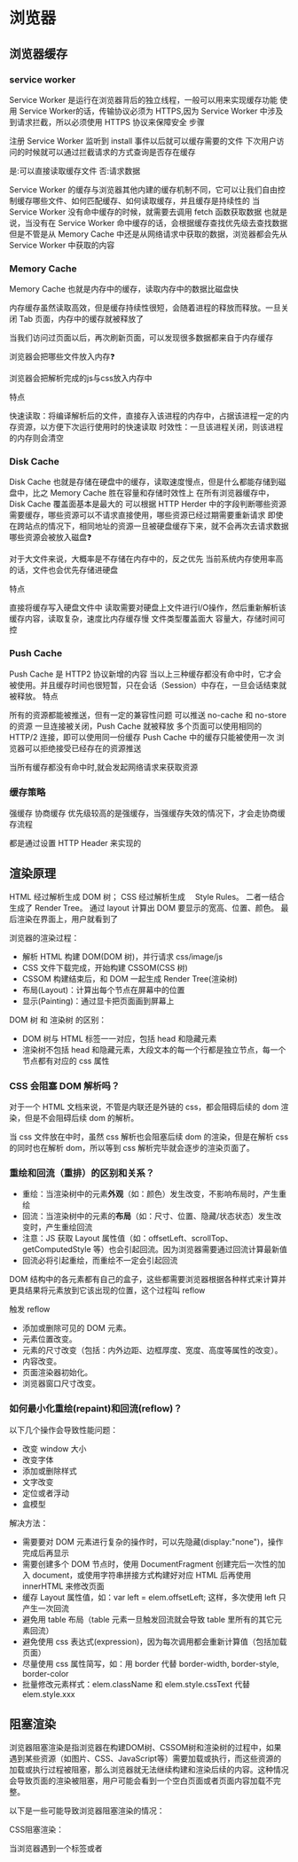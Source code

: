 # 浏览器

## 浏览器缓存

### service worker

Service Worker 是运行在浏览器背后的独立线程，一般可以用来实现缓存功能
使用 Service Worker的话，传输协议必须为 HTTPS,因为 Service Worker 中涉及到请求拦截，所以必须使用 HTTPS 协议来保障安全
步骤

注册 Service Worker
监听到 install 事件以后就可以缓存需要的文件
下次用户访问的时候就可以通过拦截请求的方式查询是否存在缓存

是:可以直接读取缓存文件
否:请求数据

Service Worker 的缓存与浏览器其他内建的缓存机制不同，它可以让我们自由控制缓存哪些文件、如何匹配缓存、如何读取缓存，并且缓存是持续性的
当 Service Worker 没有命中缓存的时候，就需要去调用 fetch 函数获取数据
也就是说，当没有在 Service Worker 命中缓存的话，会根据缓存查找优先级去查找数据
但是不管是从 Memory Cache 中还是从网络请求中获取的数据，浏览器都会先从 Service Worker 中获取的内容

### Memory Cache

Memory Cache 也就是内存中的缓存，读取内存中的数据比磁盘快

内存缓存虽然读取高效，但是缓存持续性很短，会随着进程的释放而释放。一旦关闭 Tab 页面，内存中的缓存就被释放了

当我们访问过页面以后，再次刷新页面，可以发现很多数据都来自于内存缓存

浏览器会把哪些文件放入内存:question:

浏览器会把解析完成的js与css放入内存中

特点

快速读取：将编译解析后的文件，直接存入该进程的内存中，占据该进程一定的内存资源，以方便下次运行使用时的快速读取
时效性：一旦该进程关闭，则该进程的内存则会清空

### Disk Cache

Disk Cache 也就是存储在硬盘中的缓存，读取速度慢点，但是什么都能存储到磁盘中，比之 Memory Cache 胜在容量和存储时效性上
在所有浏览器缓存中，Disk Cache 覆盖面基本是最大的
可以根据 HTTP Herder 中的字段判断哪些资源需要缓存，哪些资源可以不请求直接使用，哪些资源已经过期需要重新请求
即使在跨站点的情况下，相同地址的资源一旦被硬盘缓存下来，就不会再次去请求数据
哪些资源会被放入磁盘:question:

对于大文件来说，大概率是不存储在内存中的，反之优先
当前系统内存使用率高的话，文件也会优先存储进硬盘

特点

直接将缓存写入硬盘文件中
读取需要对硬盘上文件进行I/O操作，然后重新解析该缓存内容，读取复杂，速度比内存缓存慢
文件类型覆盖面大
容量大，存储时间可控

### Push Cache

Push Cache 是 HTTP2 协议新增的内容
当以上三种缓存都没有命中时，它才会被使用。并且缓存时间也很短暂，只在会话（Session）中存在，一旦会话结束就被释放。
特点

所有的资源都能被推送，但有一定的兼容性问题
可以推送 no-cache 和 no-store 的资源
一旦连接被关闭，Push Cache 就被释放
多个页面可以使用相同的 HTTP/2 连接，即可以使用同一份缓存
Push Cache 中的缓存只能被使用一次
浏览器可以拒绝接受已经存在的资源推送

当所有缓存都没有命中时,就会发起网络请求来获取资源

### 缓存策略

强缓存
协商缓存
优先级较高的是强缓存，当强缓存失效的情况下，才会走协商缓存流程

都是通过设置 HTTP Header 来实现的

## 渲染原理


HTML 经过解析生成 DOM 树； CSS 经过解析生成　 Style Rules。 二者一结合生成了 Render Tree。
通过 layout 计算出 DOM 要显示的宽高、位置、颜色。
最后渲染在界面上，用户就看到了

浏览器的渲染过程：

- 解析 HTML 构建 DOM(DOM 树)，并行请求 css/image/js
- CSS 文件下载完成，开始构建 CSSOM(CSS 树)
- CSSOM 构建结束后，和 DOM 一起生成 Render Tree(渲染树)
- 布局(Layout)：计算出每个节点在屏幕中的位置
- 显示(Painting)：通过显卡把页面画到屏幕上

DOM 树 和 渲染树 的区别：

- DOM 树与 HTML 标签一一对应，包括 head 和隐藏元素
- 渲染树不包括 head 和隐藏元素，大段文本的每一个行都是独立节点，每一个节点都有对应的 css 属性

### CSS 会阻塞 DOM 解析吗？

对于一个 HTML 文档来说，不管是内联还是外链的 css，都会阻碍后续的 dom 渲染，但是不会阻碍后续 dom 的解析。

当 css 文件放在<head>中时，虽然 css 解析也会阻塞后续 dom 的渲染，但是在解析 css 的同时也在解析 dom，所以等到 css 解析完毕就会逐步的渲染页面了。

### 重绘和回流（重排）的区别和关系？

- 重绘：当渲染树中的元素**外观**（如：颜色）发生改变，不影响布局时，产生重绘
- 回流：当渲染树中的元素的**布局**（如：尺寸、位置、隐藏/状态状态）发生改变时，产生重绘回流
- 注意：JS 获取 Layout 属性值（如：offsetLeft、scrollTop、getComputedStyle 等）也会引起回流。因为浏览器需要通过回流计算最新值
- 回流必将引起重绘，而重绘不一定会引起回流

DOM 结构中的各元素都有自己的盒子，这些都需要浏览器根据各种样式来计算并更具结果将元素放到它该出现的位置，这个过程叫 reflow

触发 reflow

- 添加或删除可见的 DOM 元素。
- 元素位置改变。
- 元素的尺寸改变（包括：内外边距、边框厚度、宽度、高度等属性的改变）。
- 内容改变。
- 页面渲染器初始化。
- 浏览器窗口尺寸改变。

### 如何最小化重绘(repaint)和回流(reflow)？

以下几个操作会导致性能问题：

- 改变 window 大小
- 改变字体
- 添加或删除样式
- 文字改变
- 定位或者浮动
- 盒模型

解决方法：

- 需要要对 DOM 元素进行复杂的操作时，可以先隐藏(display:"none")，操作完成后再显示
- 需要创建多个 DOM 节点时，使用 DocumentFragment 创建完后一次性的加入 document，或使用字符串拼接方式构建好对应 HTML 后再使用 innerHTML 来修改页面
- 缓存 Layout 属性值，如：var left = elem.offsetLeft; 这样，多次使用 left 只产生一次回流
- 避免用 table 布局（table 元素一旦触发回流就会导致 table 里所有的其它元素回流）
- 避免使用 css 表达式(expression)，因为每次调用都会重新计算值（包括加载页面）
- 尽量使用 css 属性简写，如：用 border 代替 border-width, border-style, border-color
- 批量修改元素样式：elem.className 和 elem.style.cssText 代替 elem.style.xxx

## 阻塞渲染

浏览器阻塞渲染是指浏览器在构建DOM树、CSSOM树和渲染树的过程中，如果遇到某些资源（如图片、CSS、JavaScript等）需要加载或执行，而这些资源的加载或执行过程被阻塞，那么浏览器就无法继续构建和渲染后续的内容。这种情况会导致页面的渲染被阻塞，用户可能会看到一个空白页面或者页面内容加载不完整。

以下是一些可能导致浏览器阻塞渲染的情况：

CSS阻塞渲染：

当浏览器遇到一个<link>标签或者<style>标签时，它必须先下载和解析CSS文件或样式，然后才能继续构建DOM树。如果CSS文件很大或者网络条件不好，这可能会导致CSS阻塞渲染。

JavaScript阻塞渲染：

当浏览器遇到一个<script>标签时，它必须先下载、解析和执行JavaScript代码，然后才能继续构建DOM树。如果JavaScript代码执行时间过长或者存在死循环，这可能会导致JavaScript阻塞渲染。

此外，如果JavaScript代码中操作了DOM，并且这个操作在DOM树构建完成之前，那么浏览器也需要等待JavaScript执行完毕才能继续渲染。

图片阻塞渲染：

当浏览器遇到一个<img>标签时，它必须先下载图片，然后才能继续构建DOM树。如果图片很大或者网络条件不好，这可能会导致图片阻塞渲染。

为了减少阻塞渲染的时间，可以采取以下措施：

CSS放在头部：将CSS放在<head>标签中，这样浏览器就可以尽早下载和解析CSS，减少渲染阻塞。

JavaScript放在底部：将JavaScript放在<body>标签的底部，这样浏览器就可以先构建DOM树，然后再执行JavaScript。

图片优化：使用适当的图片格式（如WebP）和适当的图片大小，以减少图片的加载时间。

异步加载JavaScript：使用async或defer属性，让JavaScript异步加载，不阻塞DOM的构建。

使用CSS Sprites：将多个小图片合并成一个大图片，减少HTTP请求次数。

使用字体图标：使用字体图标代替图片图标，减少HTTP请求次数。

通过这些优化措施，可以尽量减少浏览器阻塞渲染的时间，提高页面的加载速度和用户体验。

## 本地存储

## web 安全

### XSS（跨站脚本攻击）
XSS（跨站脚本攻击）是一种常见的Web安全漏洞，它允许攻击者在用户浏览器中注入恶意脚本，从而劫持用户会话、窃取用户信息或者在用户机器上执行恶意操作。XSS攻击通常发生在应用程序对用户输入的数据没有进行适当的过滤和转义的情况下。

XSS攻击的类型主要有三种：

存储型XSS攻击：这种攻击的恶意脚本被存储在目标服务器上，当用户请求数据时，恶意脚本从服务器传输到浏览器并执行。

反射型XSS攻击：这种攻击的恶意脚本作为用户输入的一部分，通过服务器反射给浏览器。

基于DOM的XSS攻击：这种攻击的恶意脚本通过修改页面的DOM环境来执行。

为了防止XSS攻击，可以采取以下措施：

输入验证：对用户输入的数据进行验证，确保其符合预期的格式和内容。

输出编码：在输出用户输入的数据到HTML页面时，对特殊字符进行编码，如<转换为&lt;，>转换为&gt;，"转换为&quot;等。

使用HTTP头部：通过设置Content-Security-Policy（CSP）HTTP头部，可以限制浏览器只能执行特定的脚本。

使用内容安全策略（CSP）：CSP是一种安全策略，用于检测和减轻XSS攻击，通过指定受信任的内容源来控制浏览器加载哪些资源。

使用HTTP-only Cookies：设置HttpOnly属性的Cookie，这样浏览器就无法通过JavaScript脚本访问这些Cookie，增加了攻击者的攻击难度。

使用安全的Cookie属性：设置Secure属性，使得Cookie只在HTTPS连接中传输。

避免内联事件处理器：不要在HTML标签中使用内联的JavaScript事件处理器，如onclick、onerror等。

使用自动化的安全测试工具：定期进行安全测试，使用自动化的工具来发现和修复安全漏洞。

保持软件更新：保持服务器和应用程序的软件更新，以修复已知的安全漏洞。

教育和培训：对开发人员进行安全编码的教育和培训，确保他们了解XSS攻击的风险，并能够正确地处理用户输入。

通过采取这些措施，可以大大降低XSS攻击的风险，保护用户免受恶意脚本的攻击。

### CSRF（跨站请求伪造）

CSRF（Cross-Site Request Forgery，跨站请求伪造）是一种网络攻击方式，它利用用户已通过身份验证的网站在用户不知情的情况下执行未经授权的命令。这种攻击通常发生在用户访问了恶意网站，而这个恶意网站诱导用户在目标网站上执行某些操作。

CSRF攻击的关键在于攻击者可以伪造用户的请求，因为浏览器会自动发送与该网站相关的任何cookie。例如，用户可能在访问银行网站时已经登录，并且浏览器已经存储了他们的登录凭证（如cookie）。攻击者可以创建一个恶意网站，其中包含一个表单，该表单向银行网站发送一个请求，看起来像是用户自己提交的。由于浏器会自动发送与银行网站相关的cookie，银行网站会误以为这个请求是用户自己发送的，从而执行未经授权的操作。

CSRF攻击的类型主要有两种：

GET型CSRF：这种攻击通常通过诱导用户点击一个链接来进行，链接的地址指向攻击者控制的网站，并包含对目标网站的请求。

POST型CSRF：这种攻击通常通过诱导用户提交一个表单来进行，表单的内容指向攻击者控制的网站，并包含对目标网站的请求。

防止CSRF攻击的策略包括：

同源检测：服务器可以在HTTP请求头中检查Origin或Referer字段，以确定请求是否来自于同源。

使用CSRF令牌：服务器为每个用户会话生成一个唯一的CSRF令牌，并将其包含在表单中。当表单提交时，服务器会验证提交的令牌是否与用户会话中的令牌匹配。

双重Cookie验证：服务器在设置cookie时，同时设置一个CSRF令牌的cookie。当用户发送请求时，服务器会验证请求中的cookie和CSRF令牌是否匹配。

SameSite Cookie属性：通过设置SameSite属性，可以限制cookie在跨站请求中的发送。SameSite属性可以设置为Strict或Lax，以防止跨站请求发送cookie。

验证码：对于关键操作，可以要求用户输入验证码来确认他们的身份。

敏感操作限制：对于敏感操作，如转账、修改密码等，可以设置更高的验证要求，如短信验证码、邮件验证链接等。

定期更新和修补：保持服务器和应用程序的软件更新，以修复已知的安全漏洞。

教育和培训：对开发人员进行安全编码的教育和培训，确保他们了解CSRF攻击的风险，并能够正确地处理用户请求。

通过采取这些措施，可以大大降低CSRF攻击的风险，保护用户免受未经授权的操作。

## 跨域（同源策略）

### 同源策略

- 端口相同
- 域名相同
- 协议相同

例子：`http://www.example.com/dir/page.html` 这个网址，协议是`http`，域名是`www.example.com`，端口是`80`

同源政策的目的，是为了保证用户信息的安全，防止恶意的网站窃取数据。**是浏览器做的努力**

### 同源策略限制范围

- Cookie、LocalStorage 和 IndexDB 无法读取
- DOM 无法获得
- AJAX 请求不能发送

### CORS 跨域资源请求

CORS(Cross-origin resource sharing)跨域资源请求

浏览器在请求一个跨域资源的时候，如果是跨域的 Ajax 请求，他会在请求头中加一个`origin`字段，但他是不知道这个资源服务端是否允许跨域请求的。浏览器会发送到服务端，如果服务器返回的头中没有`'Access-Control-Allow-Origin': '对应网址或 * '` 的话，那么浏览器就会把请求内容给忽略掉，并且在控制台报错

### CORS 限制

允许的请求方法

- GET
- POST
- HEAD

允许的 Content-Type

- text/plain
- multipart/form-data
- application/x-www-form-ulencoded

其他类型的请求方法和 Content-Type 需要通过**预请求验证**后然后才能发送

### CORS 预请求

跨域资源共享标准新增了一组 HTTP 首部字段，允许服务器声明哪些源站有权限访问哪些资源。另外，规范要求，对那些可能对服务器数据产生副作用的 HTTP 请求方法（特别是 GET 以外的 HTTP 请求，或者搭配某些 MIME 类型的 POST 请求），浏览器必须首先使用 OPTIONS 方法发起一个预检请求。

服务器在 HTTP header 中加入允许请求的方法和 Content-Type 后，其他指定的方法和 Content-Type 就可以成功请求了

```
'Access-Control-Allow-Headers': '允许Content-Type'
'Access-Control-Allow-Methods': '允许的请求方法'
'Access-Control-Max-Age': '预请求允许其他方法和类型传输的时间'
```

### JSONP 跨域

浏览器上虽然有同源限制，但是像 script 标签、link 标签、img 标签、iframe 标签，这种**在标签上通过 src 地址来加载一些内容的时候浏览器是允许进行跨域请求的**。

所以 JSONP 的原理就是：

- 创建一个 script 标签，这个 script 标签的 src 就是请求的地址；
- 这个 script 标签插入到 DOM 中，浏览器就根据 src 地址访问服务器资源
- 返回的资源是一个文本，但是因为是在 script 标签中，浏览器会执行它
- 而这个文本恰好是函数调用的形式，即函数名（数据），浏览器会把它当作 JS 代码来执行即调用这个函数
- 只要提前约定好这个函数名，并且这个函数存在于 window 对象中，就可以把数据传递给处理函数。

### Hash 值跨域通信

背景：在页面 A 下提供 iframe 或 frame 嵌入了跨域的页面 B

容器页面 -> 嵌入页通信：

在 A 页面中改变 B 的 url 中的 hash 值，B 不会刷新，但是 B 可以用过`window.onhashchange`事件监听到 hash 变化

### postMessage 通信

```js
// 窗口A中
window.postMessage("data", "http://A.com");
// 窗口B中
window.addEventListener("message", function (event) {
  console.log(event.origin); // http://A.com
  console.log(event.source); // A 对象window引用
  console.log(event.data); // 数据
});
```

### WebSocket 跨域通信

```js
var ws = new WebSocket("wss://echo.websocket.org"); //这个是后端端口

ws.onopen = function (evt) {
  ws.send("some message");
};

ws.onmessage = function (evt) {
  console.log(evt.data);
};

ws.onclose = function (evt) {
  console.log("连接关闭");
};
```

### document.domain

该方式只能用于二级域名相同的情况下，比如 a.test.com 和 b.test.com 适用于该方式。

只需要给页面添加 document.domain = 'test.com' 表示二级域名都相同就可以实现跨域

### localhost 与 127.0.0.1

- localhost 等于 127.0.0.1，不过 localhost 是域名，127.0.0.1 是 IP 地址
- localhost 和 127.0.0.1 不需要联网，都是本机访问

注意：localhost 和 127.0.0.1 虽然都指向本机，但也属于**跨域**，
（配置 localhost 出现 CORS 时，可尝试改为 127.0.0.1）

